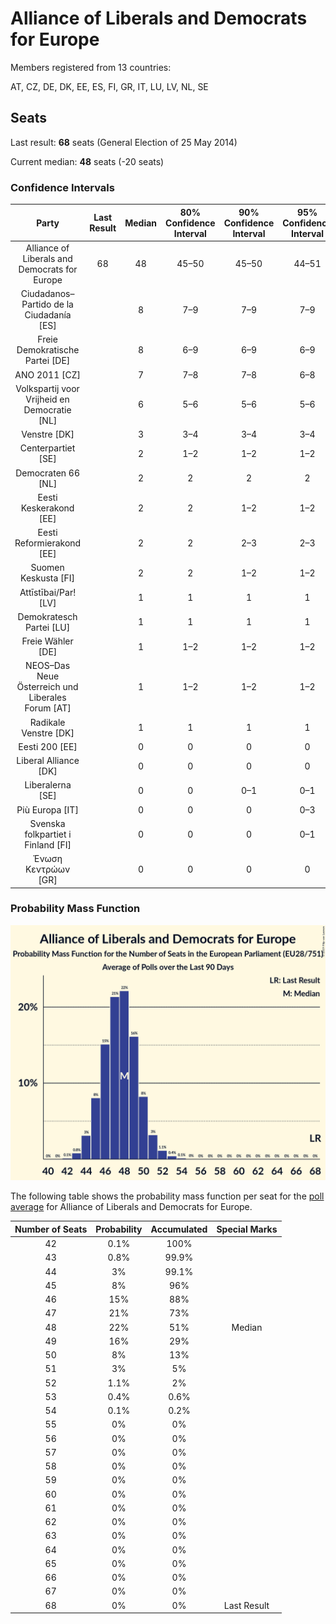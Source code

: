 # Alliance of Liberals and Democrats for Europe

Members registered from 13 countries:

AT, CZ, DE, DK, EE, ES, FI, GR, IT, LU, LV, NL, SE

## Seats

Last result: **68** seats (General Election of 25 May 2014)

Current median: **48** seats (-20 seats)

### Confidence Intervals

| Party | Last Result | Median | 80% Confidence Interval | 90% Confidence Interval | 95% Confidence Interval | 99% Confidence Interval |
|:-----:|:-----------:|:------:|:-----------------------:|:-----------------------:|:-----------------------:|:-----------------------:|
| Alliance of Liberals and Democrats for Europe | 68 | 48 | 45–50 | 45–50 | 44–51 | 43–53 |
| Ciudadanos–Partido de la Ciudadanía [ES] | | 8 | 7–9 | 7–9 | 7–9 | 7–10 |
| Freie Demokratische Partei [DE] | | 8 | 6–9 | 6–9 | 6–9 | 6–10 |
| ANO 2011 [CZ] | | 7 | 7–8 | 7–8 | 6–8 | 6–8 |
| Volkspartij voor Vrijheid en Democratie [NL] | | 6 | 5–6 | 5–6 | 5–6 | 5–6 |
| Venstre [DK] | | 3 | 3–4 | 3–4 | 3–4 | 3–4 |
| Centerpartiet [SE] | | 2 | 1–2 | 1–2 | 1–2 | 1–2 |
| Democraten 66 [NL] | | 2 | 2 | 2 | 2 | 1–2 |
| Eesti Keskerakond [EE] | | 2 | 2 | 1–2 | 1–2 | 1–2 |
| Eesti Reformierakond [EE] | | 2 | 2 | 2–3 | 2–3 | 2–3 |
| Suomen Keskusta [FI] | | 2 | 2 | 1–2 | 1–2 | 1–2 |
| Attīstībai/Par! [LV] | | 1 | 1 | 1 | 1 | 1 |
| Demokratesch Partei [LU] | | 1 | 1 | 1 | 1 | 1 |
| Freie Wähler [DE] | | 1 | 1–2 | 1–2 | 1–2 | 1–2 |
| NEOS–Das Neue Österreich und Liberales Forum [AT] | | 1 | 1–2 | 1–2 | 1–2 | 1–2 |
| Radikale Venstre [DK] | | 1 | 1 | 1 | 1 | 0–2 |
| Eesti 200 [EE] | | 0 | 0 | 0 | 0 | 0 |
| Liberal Alliance [DK] | | 0 | 0 | 0 | 0 | 0 |
| Liberalerna [SE] | | 0 | 0 | 0–1 | 0–1 | 0–1 |
| Più Europa [IT] | | 0 | 0 | 0 | 0–3 | 0–4 |
| Svenska folkpartiet i Finland [FI] | | 0 | 0 | 0 | 0–1 | 0–1 |
| Ένωση Κεντρώων [GR] | | 0 | 0 | 0 | 0 | 0 |

### Probability Mass Function

![Graph with seats probability mass function not yet produced](average-2019-06-30-seats-pmf-allianceofliberalsanddemocratsforeurope.png "Seats Probability Mass Function")

The following table shows the probability mass function per seat for the [poll average](average-2019-06-30.html) for Alliance of Liberals and Democrats for Europe.

| Number of Seats | Probability | Accumulated | Special Marks |
|:---------------:|:-----------:|:-----------:|:-------------:|
| 42 | 0.1% | 100% |  |
| 43 | 0.8% | 99.9% |  |
| 44 | 3% | 99.1% |  |
| 45 | 8% | 96% |  |
| 46 | 15% | 88% |  |
| 47 | 21% | 73% |  |
| 48 | 22% | 51% | Median |
| 49 | 16% | 29% |  |
| 50 | 8% | 13% |  |
| 51 | 3% | 5% |  |
| 52 | 1.1% | 2% |  |
| 53 | 0.4% | 0.6% |  |
| 54 | 0.1% | 0.2% |  |
| 55 | 0% | 0% |  |
| 56 | 0% | 0% |  |
| 57 | 0% | 0% |  |
| 58 | 0% | 0% |  |
| 59 | 0% | 0% |  |
| 60 | 0% | 0% |  |
| 61 | 0% | 0% |  |
| 62 | 0% | 0% |  |
| 63 | 0% | 0% |  |
| 64 | 0% | 0% |  |
| 65 | 0% | 0% |  |
| 66 | 0% | 0% |  |
| 67 | 0% | 0% |  |
| 68 | 0% | 0% | Last Result |


